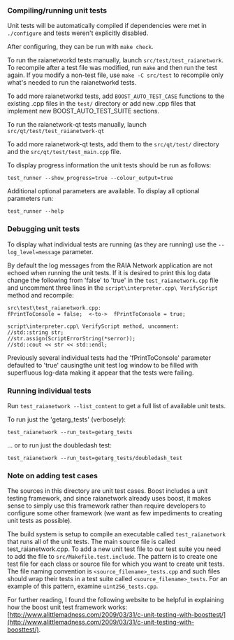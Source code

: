 ### Compiling/running unit tests

Unit tests will be automatically compiled if dependencies were met in `./configure`
and tests weren't explicitly disabled.

After configuring, they can be run with `make check`.

To run the raianetworkd tests manually, launch `src/test/test_raianetwork`. To recompile
after a test file was modified, run `make` and then run the test again. If you
modify a non-test file, use `make -C src/test` to recompile only what's needed
to run the raianetworkd tests.

To add more raianetworkd tests, add `BOOST_AUTO_TEST_CASE` functions to the existing
.cpp files in the `test/` directory or add new .cpp files that
implement new BOOST_AUTO_TEST_SUITE sections.

To run the raianetwork-qt tests manually, launch `src/qt/test/test_raianetwork-qt`

To add more raianetwork-qt tests, add them to the `src/qt/test/` directory and
the `src/qt/test/test_main.cpp` file.

To display progress information the unit tests should be run as follows:

`test_runner --show_progress=true --colour_output=true`

Additional optional parameters are available. To display all optional parameters run:

`test_runner --help`

### Debugging unit tests

To display what individual tests are running (as they are running) use the
`--log_level=message` parameter.  

By default the log messages from the RAIA Network application are not echoed 
when running the unit tests.  If it is desired to print this log data change 
the following from 'false' to 'true' in the `test_raianetwork.cpp` file and uncomment
three lines in the `script\interpreter.cpp\ VerifyScript` method and recompile:

    src\test\test_raianetwork.cpp:
    fPrintToConsole = false;  <-to->  fPrintToConsole = true;

    script\interpreter.cpp\ VerifyScript method, uncomment:
    //std::string str;
    //str.assign(ScriptErrorString(*serror));
    //std::cout << str << std::endl;

Previously several individual tests had the 'fPrintToConsole' parameter defaulted to 
'true' causingthe unit test log window to be filled with superfluous log-data making 
it appear that the tests were failing.

### Running individual tests

Run `test_raianetwork --list_content` to get a full list of available unit tests.

To run just the 'getarg_tests' (verbosely):

    test_raianetwork --run_test=getarg_tests

... or to run just the doubledash test:

    test_raianetwork --run_test=getarg_tests/doubledash_test

### Note on adding test cases

The sources in this directory are unit test cases.  Boost includes a
unit testing framework, and since raianetwork already uses boost, it makes
sense to simply use this framework rather than require developers to
configure some other framework (we want as few impediments to creating
unit tests as possible).

The build system is setup to compile an executable called `test_raianetwork`
that runs all of the unit tests.  The main source file is called
test_raianetwork.cpp. To add a new unit test file to our test suite you need 
to add the file to `src/Makefile.test.include`. The pattern is to create 
one test file for each class or source file for which you want to create 
unit tests.  The file naming convention is `<source_filename>_tests.cpp` 
and such files should wrap their tests in a test suite 
called `<source_filename>_tests`. For an example of this pattern, 
examine `uint256_tests.cpp`.

For further reading, I found the following website to be helpful in
explaining how the boost unit test framework works:
[http://www.alittlemadness.com/2009/03/31/c-unit-testing-with-boosttest/](http://www.alittlemadness.com/2009/03/31/c-unit-testing-with-boosttest/).
